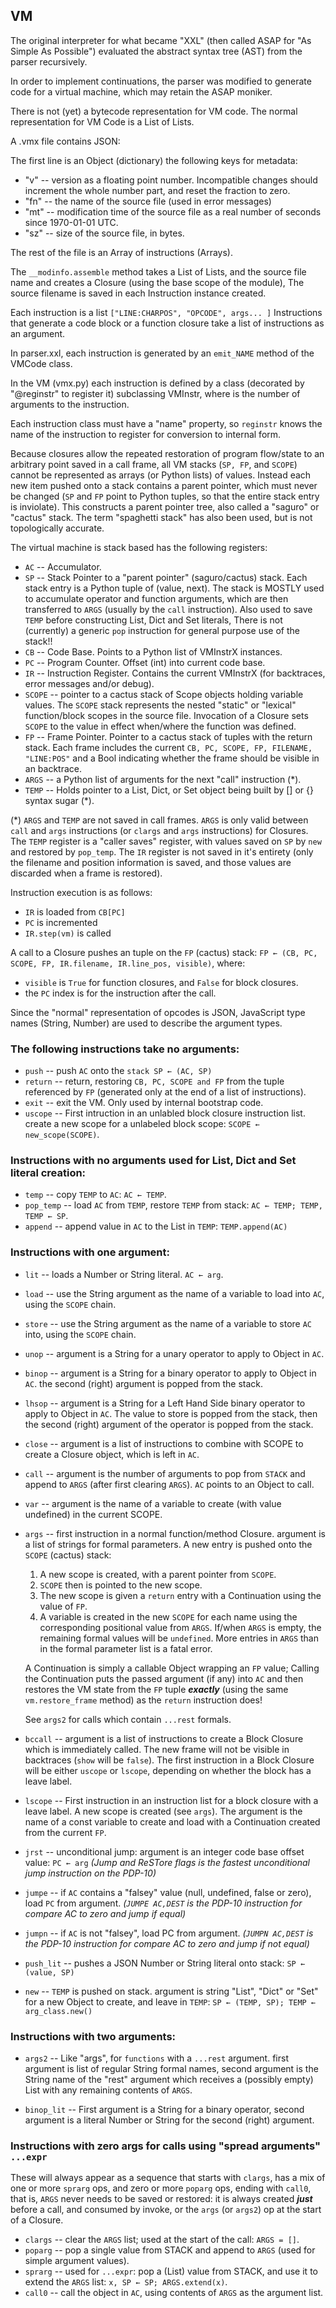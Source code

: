 ## VM

The original interpreter for what became "XXL"
(then called ASAP for "As Simple As Possible")
evaluated the abstract syntax tree (AST)
from the parser recursively.

In order to implement continuations, the parser
was modified to generate code for a virtual machine,
which may retain the ASAP moniker.

There is not (yet) a bytecode representation for VM code.
The normal representation for VM Code is a List of Lists.

A .vmx file contains JSON:

The first line is an Object (dictionary) the following
keys for metadata:

* "v" -- version as a floating point number. Incompatible changes should
	increment the whole number part, and reset the fraction to zero.
* "fn" -- the name of the source file (used in error messages)
* "mt" -- modification time of the source file as a real number
	of seconds since 1970-01-01 UTC.
* "sz" -- size of the source file, in bytes.

The rest of the file is an Array of instructions (Arrays).

The `__modinfo.assemble` method takes a List of Lists, and the source
file name and creates a Closure (using the base scope of the module),
The source filename is saved in each Instruction instance created.

Each instruction is a list `["LINE:CHARPOS", "OPCODE", args... ]`
Instructions that generate a code block or a function closure
take a list of instructions as an argument.

In parser.xxl, each instruction is generated by an `emit_NAME` method
of the VMCode class.

In the VM (vmx.py) each instruction is defined by a class (decorated
by "@reginstr" to register it) subclassing VMInstr<N>, where <N> is
the number of arguments to the instruction.

Each instruction class must have a "name" property, so `reginstr` knows
the name of the instruction to register for conversion to internal form.

Because closures allow the repeated restoration of program flow/state
to an arbitrary point saved in a call frame, all VM stacks (`SP, FP`,
and `SCOPE`) cannot be represented as arrays (or Python lists) of
values.  Instead each new item pushed onto a stack contains a parent
pointer, which must never be changed (`SP` and `FP` point to Python
tuples, so that the entire stack entry is inviolate).  This constructs
a parent pointer tree, also called a "saguro" or "cactus" stack.  The
term "spaghetti stack" has also been used, but is not topologically
accurate.

The virtual machine is stack based has the following registers:

* `AC` -- Accumulator.
* `SP` -- Stack Pointer to a "parent pointer" (saguro/cactus) stack.
	Each stack entry is a Python tuple of (value, next).  The
	stack is MOSTLY used to accumulate operator and function
	arguments, which are then transferred to `ARGS` (usually by
	the `call` instruction).  Also used to save `TEMP` before
	constructing List, Dict and Set literals, There is not
	(currently) a generic `pop` instruction for general purpose
	use of the stack!!
* `CB` -- Code Base.  Points to a Python list of VMInstrX instances.
* `PC` -- Program Counter.  Offset (int) into current code base.
* `IR` -- Instruction Register. Contains the current VMInstrX
	(for backtraces, error messages and/or debug).
* `SCOPE` -- pointer to a cactus stack of Scope objects holding variable values.
	The `SCOPE` stack represents the nested "static" or "lexical"
	function/block scopes in the source file.  Invocation of a Closure
	sets `SCOPE` to the value in effect when/where the function was defined.
* `FP` -- Frame Pointer.  Pointer to a cactus stack of tuples with the
	return stack.  Each frame includes the current `CB, PC, SCOPE, FP,
	FILENAME, "LINE:POS"` and a Bool indicating whether the frame
	should be visible in an backtrace.
* `ARGS` -- a Python list of arguments for the next "call" instruction (*).
* `TEMP` -- Holds pointer to a List, Dict, or Set object being built by
	[] or {} syntax sugar (*).

(*) `ARGS` and `TEMP` are not saved in call frames.  `ARGS` is only
valid between `call` and `args` instructions (or `clargs` and `args`
instructions) for Closures.  The `TEMP` register is a "caller saves"
register, with values saved on `SP` by `new` and restored by
`pop_temp`.  The `IR` register is not saved in it's entirety (only the
filename and position information is saved, and those values are
discarded when a frame is restored).

Instruction execution is as follows:
* `IR` is loaded from `CB[PC]`
* `PC` is incremented
* `IR.step(vm)` is called

A call to a Closure pushes an tuple on the `FP` (cactus) stack:
`FP ← (CB, PC, SCOPE, FP, IR.filename, IR.line_pos, visible)`,
where:
* `visible` is `True` for function closures, and `False` for block closures.
* the `PC` index is for the instruction after the call.

Since the "normal" representation of opcodes is JSON, JavaScript type
names (String, Number) are used to describe the argument types.

### The following instructions take no arguments:

* `push` -- push `AC` onto the `stack SP ← (AC, SP)`
* `return` -- return, restoring `CB, PC, SCOPE and FP` from the
	tuple referenced by `FP`
	(generated only at the end of a list of instructions).
* `exit` -- exit the VM.  Only used by internal bootstrap code.
* `uscope` -- First intruction in an unlabled block closure instruction list.
	create a new scope for a unlabeled block scope: `SCOPE ← new_scope(SCOPE)`.

### Instructions with no arguments used for List, Dict and Set literal creation:

* `temp` -- copy `TEMP` to `AC`:  `AC ← TEMP`.
* `pop_temp` -- load `AC` from `TEMP`, restore `TEMP` from stack: `AC ← TEMP; TEMP, TEMP ← SP`.
* `append` -- append value in `AC` to the List in `TEMP`: `TEMP.append(AC)`

### Instructions with one argument:

* `lit` -- loads a Number or String literal. `AC ← arg`.
* `load` -- use the String argument as the name of a variable to load
	into `AC`, using the `SCOPE` chain.
* `store` -- use the String argument as the name of a variable to store
	`AC` into, using the `SCOPE` chain.
* `unop` -- argument is a String for a unary operator to apply to Object in `AC`.
* `binop` -- argument is a String for a binary operator to apply to Object in `AC`.
	the second (right) argument is popped from the stack.
* `lhsop` -- argument is a String for a Left Hand Side binary operator
	to apply to Object in `AC`.  The value to store is popped from
	the stack, then the second (right) argument of the operator is
	popped from the stack.
* `close` -- argument is a list of instructions to combine with SCOPE
	to create a Closure object, which is left in `AC`.
* `call` -- argument is the number of arguments to pop from `STACK` and append to `ARGS`
	(after first clearing `ARGS`).  `AC` points to an Object to call.
* `var` -- argument is the name of a variable to create (with value undefined)
	in the current SCOPE.
* `args` -- first instruction in a normal function/method Closure.
	argument is a list of strings for formal parameters.
	A new entry is pushed onto the `SCOPE` (cactus) stack:
	1. A new scope is created, with a parent pointer from `SCOPE`.
	2. `SCOPE` then is pointed to the new scope.
	3. The new scope is given a `return` entry with a Continuation using the value of `FP`.
	4. A variable is created in the new `SCOPE` for each name using the corresponding positional value
	   from `ARGS`.  If/when `ARGS` is empty, the remaining formal values will be `undefined`.
	   More entries in `ARGS` than in the formal parameter list is a fatal error.

	A Continuation is simply a callable Object wrapping an `FP`
	value; Calling the Continuation puts the passed argument (if
	any) into `AC` and then restores the VM state from the `FP`
	tuple ***exactly*** (using the same `vm.restore_frame` method)
	as the `return` instruction does!

	See `args2` for calls which contain `...rest` formals.

* `bccall` -- argument is a list of instructions to create a Block
	Closure which is immediately called.  The new frame will not
	be visible in backtraces (`show` will be `false`).  The first
	instruction in a Block Closure will be either `uscope` or
	`lscope`, depending on whether the block has a leave label.

* `lscope` -- First instruction in an instruction list for a block
	closure with a leave label.  A new scope is created (see
	`args`).  The argument is the name of a const variable to
	create and load with a Continuation created from the current
	`FP`.

* `jrst` -- unconditional jump: argument is an integer code base offset value:
	`PC ← arg`
	*(Jump and ReSTore flags is the fastest unconditional jump instruction
	  on the PDP-10)*

* `jumpe` -- if `AC` contains a "falsey" value (null, undefined, false or zero),
	load `PC` from argument.
	*(`JUMPE AC,DEST` is the PDP-10 instruction for compare AC to zero
	  and jump if equal)*
* `jumpn` -- if `AC` is not "falsey", load PC from argument.
	*(`JUMPN AC,DEST` is the PDP-10 instruction for compare AC to zero
	  and jump if not equal)*
* `push_lit` -- pushes a JSON Number or String literal onto stack:
	`SP ← (value, SP)`
* `new` -- `TEMP` is pushed on stack. argument is string "List",
	"Dict" or "Set" for a new Object to create,
	and leave in `TEMP`: `SP ← (TEMP, SP); TEMP ← arg_class.new()`

### Instructions with two arguments:

* `args2` -- Like "args", for `functions` with a `...rest` argument.
	first argument is list of regular String formal names,
	second argument is the String name of the "rest" argument
	which receives a (possibly empty) List with any remaining contents of `ARGS`.

* `binop_lit` -- First argument is a String for a binary operator,
	second argument is a literal Number or String for the second (right) argument.

### Instructions with zero args for calls using "spread arguments" `...expr`

These will always appear as a sequence that starts with `clargs`, has
a mix of one or more `sprarg` ops, and zero or more `poparg` ops,
ending with `call0`, that is, `ARGS` never needs to be saved or
restored: it is always created ***just*** before a call, and consumed
by invoke, or the `args` (or `args2`) op at the start of a Closure.

* `clargs` -- clear the `ARGS` list; used at the start of the call: `ARGS = []`.
* `poparg` -- pop a single value from STACK and append to `ARGS`
	(used for simple argument values).
* `sprarg` -- used for `...expr`: pop a (List) value from STACK, and use it to extend the `ARGS` list:
	`x, SP ← SP; ARGS.extend(x)`.
* `call0` -- call the object in `AC`, using contents of `ARGS` as the argument list.
